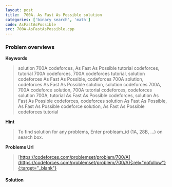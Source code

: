```yaml
---
layout: post
title:  700A. As Fast As Possible solution
categories: ['binary search', 'math']
code: AsFastAsPossible
src: 700A-AsFastAsPossible.cpp
---
```

### **Problem overviews**

**Keywords**
> solution 700A codeforces, As Fast As Possible tutorial codeforces, tutorial 700A codeforces, 700A codeforces tutorial, solution codeforces As Fast As Possible, codeforces 700A solution, codeforces As Fast As Possible solution, solution codeforces 700A, 700A codeforce solution, 700A tutorial codeforces, codeforces solution 700A, tutorial As Fast As Possible codeforces, solution As Fast As Possible codeforces, codeforces solution As Fast As Possible, As Fast As Possible codeforce solution, As Fast As Possible codeforces tutorial

**Hint**
> To find solution for any problems, Enter probleam_id (1A, 28B, ...) on search box. 

**Problems Url**
> [https://codeforces.com/problemset/problem/700/A](https://codeforces.com/problemset/problem/700/A){:rel="nofollow"}{:target="_blank"}

#### **Solution**



